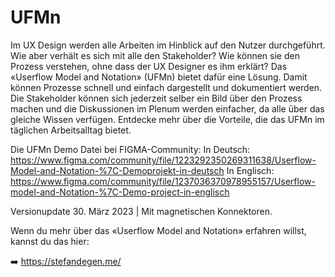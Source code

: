 # UFMn

Im UX Design werden alle Arbeiten im Hinblick auf den Nutzer durchgeführt. Wie aber verhält es sich mit alle den Stakeholder? Wie können sie den Prozess verstehen, ohne dass der UX Designer es ihm erklärt? Das «Userflow Model and Notation» (UFMn) bietet dafür eine Lösung. Damit können Prozesse schnell und einfach dargestellt und dokumentiert werden. Die Stakeholder können sich jederzeit selber ein Bild über den Prozess machen und die Diskussionen im Plenum werden einfacher, da alle über das gleiche Wissen verfügen. Entdecke mehr über die Vorteile, die das UFMn im täglichen Arbeitsalltag bietet.

Die UFMn Demo Datei bei FIGMA-Community:
In Deutsch: https://www.figma.com/community/file/1223292350269311638/Userflow-Model-and-Notation-%7C-Demoprojekt-in-deutsch
In Englisch: https://www.figma.com/community/file/1237036370978955157/Userflow-model-and-Notation-%7C-Demo-project-in-englisch

Versionupdate 30. März 2023 | Mit magnetischen Konnektoren. 

Wenn du mehr über das «Userflow Model and Notation» erfahren willst, kannst du das hier:

➡️ https://stefandegen.me/
